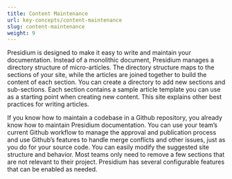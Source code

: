 ```yaml
---
title: Content Maintenance
url: key-concepts/content-maintenance
slug: content-maintenance
weight: 9
---
```


Presidium is designed to make it easy to write and maintain your documentation. Instead of a monolithic document, 
Presidium manages a directory structure of micro-articles. The directory structure maps to the sections of your site, 
while the articles are joined together to build the content of each section. You can create a directory to add new 
sections and sub-sections. Each section contains a sample article template you can use as a starting point when creating
new content. This site explains other best practices for writing articles.

If you know how to maintain a codebase in a Github repository, you already know how to maintain Presidium documentation.
You can use your team’s current Github workflow to manage the approval and publication process and use Github’s features
to handle merge conflicts and other issues, just as you do for your source code. You can easily modify the suggested 
site structure and behavior. Most teams only need to remove a few sections that are not relevant to their project. 
Presidium has several configurable features that can be enabled as needed.
